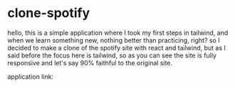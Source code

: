 # clone-spotify

hello, this is a simple application where I took my first steps in tailwind,
and when we learn something new, nothing better than practicing, right?
so I decided to make a clone of the spotify site with react and tailwind,
but as I said before the focus here is tailwind, so as you can see the site is
fully responsive and let's say 90% faithful to the original site.

application link:
